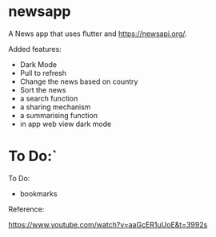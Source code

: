 # newsapp

A News app that uses flutter and https://newsapi.org/.

Added features:
- Dark Mode
- Pull to refresh
- Change the news based on country
- Sort the news
- a search function
- a sharing mechanism
- a summarising function
- in app web view dark mode

To Do:`
=======

To Do:
- bookmarks

Reference:

https://www.youtube.com/watch?v=aaGcER1uUoE&t=3992s
